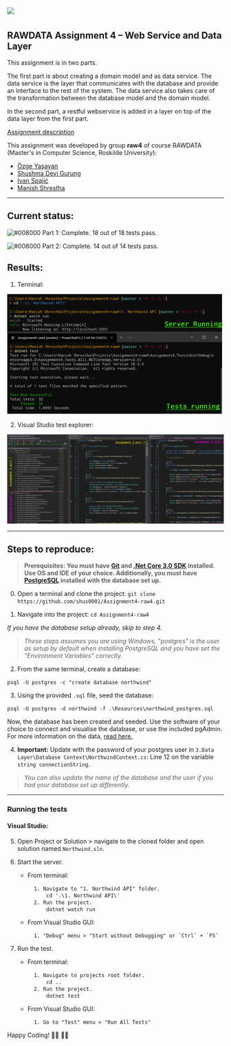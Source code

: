 # <img src="https://ruc.dk/sites/default/files/2017-05/ruc_logo_download_en.png" width=500px>


## RAWDATA Assignment 4 – Web Service and Data Layer

This assignment is in two parts.

The first part is about creating a domain model and as data service. The data service is the layer that communicates with the database and provide an interface to the rest of the  system. The data service also takes care of the transformation between the database model and the domain model.

In the second part, a restful webservice is added in a layer on top of the data layer from the first part. 

[Assignment description](Resources/RAWDATA-2019-Assignment4.pdf)

This assignment was developed by group **raw4** of course RAWDATA (Master's in Computer Science, Roskilde University):
- [Özge Yaşayan](https://github.com/ozgey99)
- [Shushma Devi Gurung](https://github.com/shus0001)
- [Ivan Spajić](https://github.com/ivanspajic)
- [Manish Shrestha](https://github.com/shrestaz)

----

## Current status:
![#008000](https://placehold.it/15/008000/000000?text=+) Part 1: Complete. 18 out of 18 tests pass.

![#008000](https://placehold.it/15/008000/000000?text=+) Part 2: Complete. 14 out of 14 tests pass.


## Results:

1. Terminal:

<img src="Resources/Terminal-testing.png" width=500px>

2. Visual Studio test explorer:

<img src="Resources/Test-Explorer-AllTests.png" width=700px>

----

## Steps to reproduce:

> **Prerequisites: You must have [Git](https://git-scm.com/downloads) and [.Net Core 3.0 SDK](https://dotnet.microsoft.com/download) installed. Use OS and IDE of your choice. Additionally, you must have [PostgreSQL](https://www.postgresql.org/download/) installed with the database set up.**

0. Open a terminal and clone the project: `git clone https://github.com/shus0001/Assignment4-raw4.git`

1. Navigate into the project: `cd Assignment4-raw4`

_If you have the database setup already, skip to step 4._

> _These steps assumes you are using Windows, "postgres" is the user as setup by default when installing PostgreSQL and you have set the "Environment Variables" correctly._

2. From the same terminal, create a database:
```
psql -U postgres -c "create database northwind"
``` 

3. Using the provided `.sql` file, seed the database:
```
psql -U postgres -d northwind -f .\Resources\northwind_postgres.sql
```

Now, the database has been created and seeded. Use the software of your choice to connect and visualise the database, or use the included pgAdmin. For more information on the data, [read here.](Resources/RAWDATA-2019-Assignment4.pdf)

4. **Important:** Update with the password of your postgres user in `3.Data Layer\Database Context\NorthwindContext.cs`: Line 12 on the variable `string connectionString`.
> _You can also update the name of the database and the user if you had your database set up differently._

----

### Running the tests

#### Visual Studio:
5. Open Project or Solution > navigate to the cloned folder and open solution named `Northwind.sln`.

6. Start the server.

    - From terminal:

            1. Navigate to "1. Northwind API" folder. 
                cd '.\1. Northwind API\'
            2. Run the project. 
                dotnet watch run

    - From Visual Studio GUI:

            1. "Debug" menu > "Start without Debugging" or `Ctrl` + `F5`

7. Run the test.

    - From terminal:

            1. Navigate to projects root folder. 
                cd ..
            2. Run the project. 
                dotnet test

    - From Visual Studio GUI:

            1. Go to "Test" menu > "Run All Tests"

Happy Coding! 👨‍💻 👩‍💻
